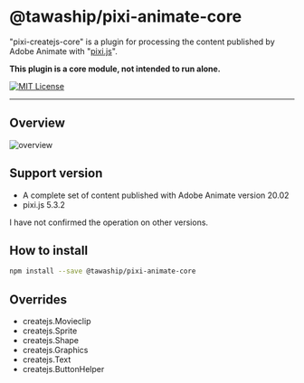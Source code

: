 # @tawaship/pixi-animate-core

"pixi-createjs-core" is a plugin for processing the content published by Adobe Animate with "[pixi.js](https://github.com/pixijs/pixi.js)".

**This plugin is a core module, not intended to run alone.**

[![MIT License](http://img.shields.io/badge/license-MIT-blue.svg?style=flat)](LICENSE)

---

## Overview

![overview](https://raw.githubusercontent.com/tawaship/pixi-animate-core/master/overview.png)

## Support version

- A complete set of content published with Adobe Animate version 20.02
- pixi.js 5.3.2

I have not confirmed the operation on other versions.

## How to install

```sh
npm install --save @tawaship/pixi-animate-core
```

## Overrides

- createjs.Movieclip
- createjs.Sprite
- createjs.Shape
- createjs.Graphics
- createjs.Text
- createjs.ButtonHelper